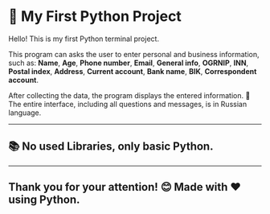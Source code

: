 # 🐍 My First Python Project

Hello! This is my first Python terminal project.

This program can asks the user to enter personal and business information, such as: **Name**, **Age**, **Phone number**, **Email**, **General info**, **OGRNIP**, **INN**, **Postal index**, **Address**, **Current account**, **Bank name**, **BIK**, **Correspondent account**. 

After collecting the data, the program displays the entered information. 📝 The entire interface, including all questions and messages, is in Russian language.

---

## 📚 No used Libraries, only basic Python.
************

##  Thank you for your attention! 😊 Made with ❤️ using Python.
